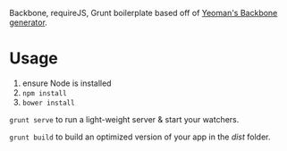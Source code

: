 Backbone, requireJS, Grunt boilerplate based off of [Yeoman's Backbone generator](https://github.com/yeoman/generator-backbone).

Usage
=====
1. ensure Node is installed
2. ```npm install```
3. ```bower install```

```grunt serve``` to run a light-weight server & start your watchers.

```grunt build``` to build an optimized version of your app in the *dist* folder.
